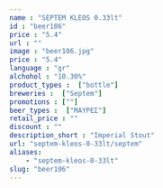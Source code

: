 ```yaml
---
name : "SEPTEM KLEOS 0.33lt"
id : "beer106"
price : "5.4"
url : ""
image : "beer106.jpg"
price : "5.4"
language : "gr"
alchohol : "10.30%"
product_types :  ["bottle"]
breweries :  ["Septem"]
promotions : [""]
beer_types :  ["ΜΑΥΡΕΣ"]
retail_price : ""
discount : ""
description_short : "Imperial Stout"
url: "septem-kleos-0-33lt/septem"
aliases: 
    - "septem-kleos-0-33lt"
slug: "beer106"
---
```


